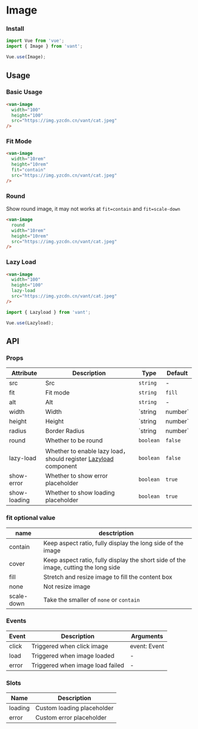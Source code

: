 # Image

### Install

``` javascript
import Vue from 'vue';
import { Image } from 'vant';

Vue.use(Image);
```

## Usage

### Basic Usage

```html
<van-image
  width="100"
  height="100"
  src="https://img.yzcdn.cn/vant/cat.jpeg"
/>
```

### Fit Mode

```html
<van-image
  width="10rem"
  height="10rem"
  fit="contain"
  src="https://img.yzcdn.cn/vant/cat.jpeg"
/>
```

### Round

Show round image, it may not works at `fit=contain` and `fit=scale-down`

```html
<van-image
  round
  width="10rem"
  height="10rem"
  src="https://img.yzcdn.cn/vant/cat.jpeg"
/>
```

### Lazy Load

```html
<van-image
  width="100"
  height="100"
  lazy-load
  src="https://img.yzcdn.cn/vant/cat.jpeg"
/>
```

```js
import { Lazyload } from 'vant';

Vue.use(Lazyload);
```

## API

### Props

| Attribute | Description | Type | Default |
|------|------|------|------|
| src | Src | `string` | - | - |
| fit | Fit mode | `string` | `fill` | - |
| alt | Alt | `string` | - | - |
| width | Width | `string | number` | - | - |
| height | Height | `string | number` | - | - |
| radius | Border Radius | `string | number` | `0` | - |
| round | Whether to be round | `boolean` | `false` | - |
| lazy-load | Whether to enable lazy load，should register [Lazyload](#/en-US/lazyload) component | `boolean` | `false` | - |
| show-error | Whether to show error placeholder | `boolean` | `true` |
| show-loading | Whether to show loading placeholder | `boolean` | `true` |

### fit optional value

| name | desctription |
|------|------|
| contain | Keep aspect ratio, fully display the long side of the image |
| cover | Keep aspect ratio, fully display the short side of the image, cutting the long side |
| fill | Stretch and resize image to fill the content box |
| none | Not resize image |
| scale-down | Take the smaller of `none` or `contain` |

### Events

| Event | Description | Arguments |
|------|------|------|
| click | Triggered when click image | event: Event |
| load | Triggered when image loaded | - |
| error | Triggered when image load failed | - |

### Slots

| Name | Description |
|------|------|
| loading | Custom loading placeholder |
| error | Custom error placeholder |
